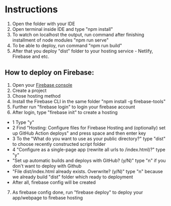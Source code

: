 # Instructions

1. Open the folder with your IDE
2. Open terminal inside IDE and type "npm install"
3. To watch on localhost the output, run command after finishing installment of node modules "npm run serve"
4. To be able to deploy, run command "npm run build"
5. After that you deploy "dist" folder to your hosting service - Netlify, Firebase and etc.

## How to deploy on Firebase:

1. Open your [Firebase console](https://firebase.google.com/)
2. Create a project
3. Chose hosting method
4. Install the Firebase CLI in the same folder "npm install -g firebase-tools"
5. Further run "firebase login" to login your firebase account
6. After login, type "firebase init" to create a hosting
  - 1 Type "y"
  - 2 Find "Hosting: Configure files for Firebase Hosting and (optionally) set up GitHub Action deploys" and press space and then enter key
  - 3 To the "What do you want to use as your public directory?" type "dist" to choose recently constructed script folder
  - 4 "Configure as a single-page app (rewrite all urls to /index.html)?" type "y"
  - "Set up automatic builds and deploys with GitHub? (y/N)" type "n" if you don't want to deploy with Github
  - "File dist/index.html already exists. Overwrite? (y/N)" type "n" because we already build "dist" folder which ready to deployment
  - After all, firebase config will be created
7. As firebase config done, run "firebase deploy" to deploy your app/webpage to firebase hosting 

